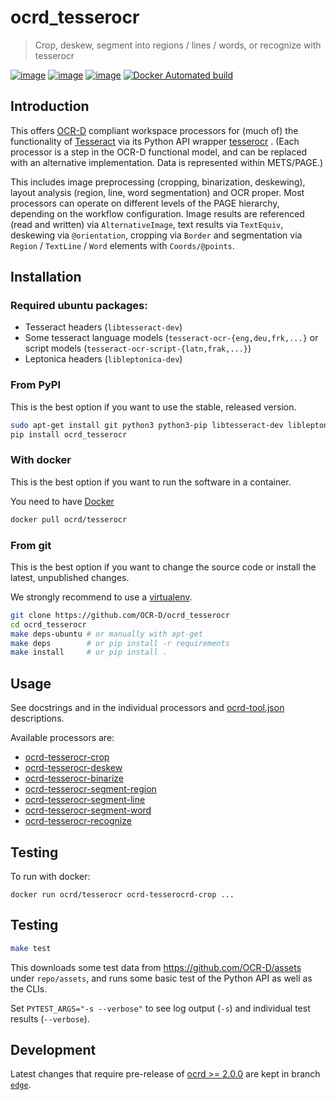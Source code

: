 # ocrd_tesserocr

> Crop, deskew, segment into regions / lines / words, or recognize with tesserocr

[![image](https://circleci.com/gh/OCR-D/ocrd_tesserocr.svg?style=svg)](https://circleci.com/gh/OCR-D/ocrd_tesserocr)
[![image](https://img.shields.io/pypi/v/ocrd_tesserocr.svg)](https://pypi.org/project/ocrd_tesserocr/)
[![image](https://codecov.io/gh/OCR-D/ocrd_tesserocr/branch/master/graph/badge.svg)](https://codecov.io/gh/OCR-D/ocrd_tesserocr)
[![Docker Automated build](https://img.shields.io/docker/automated/ocrd/tesserocr.svg)](https://hub.docker.com/r/ocrd/tesserocr/tags/)

## Introduction

This offers [OCR-D](https://ocr-d.github.io) compliant workspace processors for (much of) the functionality of [Tesseract](https://github.com/tesseract-ocr) via its Python API wrapper [tesserocr](https://github.com/sirfz/tesserocr) . (Each processor is a step in the OCR-D functional model, and can be replaced with an alternative implementation. Data is represented within METS/PAGE.)

This includes image preprocessing (cropping, binarization, deskewing), layout analysis (region, line, word segmentation) and OCR proper. Most processors can operate on different levels of the PAGE hierarchy, depending on the workflow configuration. Image results are referenced (read and written) via `AlternativeImage`, text results via `TextEquiv`, deskewing via `@orientation`, cropping via `Border` and segmentation via `Region` / `TextLine` / `Word` elements with `Coords/@points`.

## Installation

### Required ubuntu packages:

- Tesseract headers (`libtesseract-dev`)
- Some tesseract language models (`tesseract-ocr-{eng,deu,frk,...}` or script models (`tesseract-ocr-script-{latn,frak,...}`)
- Leptonica headers (`libleptonica-dev`)

### From PyPI

This is the best option if you want to use the stable, released version.

```sh
sudo apt-get install git python3 python3-pip libtesseract-dev libleptonica-dev tesseract-ocr-eng tesseract-ocr wget
pip install ocrd_tesserocr
```

### With docker

This is the best option if you want to run the software in a container.

You need to have [Docker](https://docs.docker.com/install/linux/docker-ce/ubuntu/)

```sh
docker pull ocrd/tesserocr
```

### From git 

This is the best option if you want to change the source code or install the latest, unpublished changes.

We strongly recommend to use a [virtualenv](https://virtualenv.pypa.io/en/stable/userguide/).

```sh
git clone https://github.com/OCR-D/ocrd_tesserocr
cd ocrd_tesserocr
make deps-ubuntu # or manually with apt-get
make deps        # or pip install -r requirements
make install     # or pip install .
```

## Usage

See docstrings and in the individual processors and [ocrd-tool.json](ocrd_tesserocr/ocrd-tool.json) descriptions.

Available processors are:

- [ocrd-tesserocr-crop](ocrd_tesserocr/crop.py)
- [ocrd-tesserocr-deskew](ocrd_tesserocr/deskew.py)
- [ocrd-tesserocr-binarize](ocrd_tesserocr/binarize.py)
- [ocrd-tesserocr-segment-region](ocrd_tesserocr/segment_region.py)
- [ocrd-tesserocr-segment-line](ocrd_tesserocr/segment_line.py)
- [ocrd-tesserocr-segment-word](ocrd_tesserocr/segment_word.py)
- [ocrd-tesserocr-recognize](ocrd_tesserocr/recognize.py)

## Testing

To run with docker:

```
docker run ocrd/tesserocr ocrd-tesserocrd-crop ...
```

## Testing

```sh
make test
```

This downloads some test data from https://github.com/OCR-D/assets under `repo/assets`, and runs some basic test of the Python API as well as the CLIs.

Set `PYTEST_ARGS="-s --verbose"` to see log output (`-s`) and individual test results (`--verbose`).

## Development

Latest changes that require pre-release of [ocrd >= 2.0.0](https://github.com/OCR-D/core/tree/edge) are kept in branch [`edge`](https://github.com/OCR-D/ocrd_tesserocr/tree/edge).
